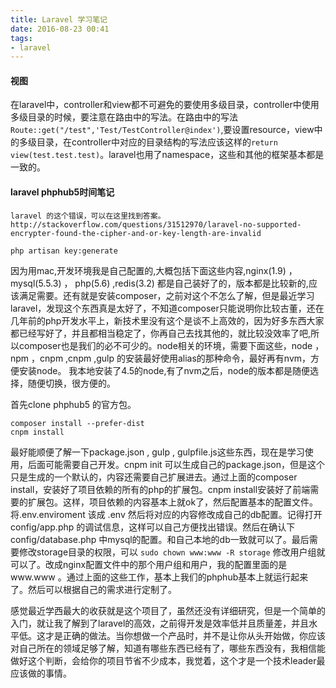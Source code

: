 ```yaml
---
title: Laravel 学习笔记
date: 2016-08-23 00:41
tags:
- laravel
---
```


#### 视图
在laravel中，controller和view都不可避免的要使用多级目录，controller中使用多级目录的时候，要注意在路由中的写法。在路由中的写法`Route::get("/test",'Test/TestController@index')`,要设置resource，view中的多级目录，在controller中对应的目录结构的写法应该这样的`return view(test.test.test)`。laravel也用了namespace，这些和其他的框架基本都是一致的。


#### laravel phphub5时间笔记

    laravel 的这个错误，可以在这里找到答案。
    http://stackoverflow.com/questions/31512970/laravel-no-supported-encrypter-found-the-cipher-and-or-key-length-are-invalid

```shell
php artisan key:generate
```


因为用mac,开发环境我是自己配置的,大概包括下面这些内容,nginx(1.9) ， mysql(5.5.3) ， php(5.6) ,redis(3.2) 都是自己装好了的，版本都是比较新的,应该满足需要。还有就是安装composer，之前对这个不怎么了解，但是最近学习laravel，发现这个东西真是太好了，不知道composer只能说明你比较古董，还在几年前的php开发水平上，新技术里没有这个是谈不上高效的，因为好多东西大家都已经写好了，并且都相当稳定了，你再自己去找其他的，就比较没效率了吧,所以composer也是我们的必不可少的。node相关的环境，需要下面这些，node ，npm ，cnpm ,cnpm ,gulp 的安装最好使用alias的那种命令，最好再有nvm，方便安装node。 我本地安装了4.5的node,有了nvm之后，node的版本都是随便选择，随便切换，很方便的。

首先clone phphub5 的官方包。

```shell
composer install --prefer-dist
cnpm install
```

最好能顺便了解一下package.json , gulp , gulpfile.js这些东西，现在是学习使用，后面可能需要自己开发。cnpm init 可以生成自己的package.json，但是这个只是生成的一个默认的，内容还需要自己扩展进去。通过上面的composer install，安装好了项目依赖的所有的php的扩展包。cnpm install安装好了前端需要的扩展包。这样，项目依赖的内容基本上就ok了，然后配置基本的配置文件。将.env.enviroment 该成 .env 然后将对应的内容修改成自己的db配置。记得打开 config/app.php 的调试信息，这样可以自己方便找出错误。然后在确认下config/database.php 中mysql的配置。和自己本地的db一致就可以了。最后需要修改storage目录的权限，可以 `sudo chown www:www -R storage` 修改用户组就可以了。改成nginx配置文件中的那个用户组和用户，我的配置里面的是www.www 。通过上面的这些工作，基本上我们的phphub基本上就运行起来了。然后可以根据自己的需求进行定制了。

感觉最近学西最大的收获就是这个项目了，虽然还没有详细研究，但是一个简单的入门，就让我了解到了laravel的高效，之前得开发是效率低并且质量差，并且水平低。这才是正确的做法。当你想做一个产品时，并不是让你从头开始做，你应该对自己所在的领域足够了解，知道有哪些东西已经有了，哪些东西没有，我相信能做好这个判断，会给你的项目节省不少成本，我觉着，这个才是一个技术leader最应该做的事情。



